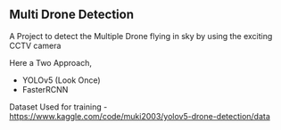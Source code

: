 <h2>Multi Drone Detection</h2>	
A Project to detect the Multiple Drone flying in sky by using the exciting CCTV camera

Here a Two Approach,
- YOLOv5 (Look Once)
- FasterRCNN

Dataset Used for training - https://www.kaggle.com/code/muki2003/yolov5-drone-detection/data